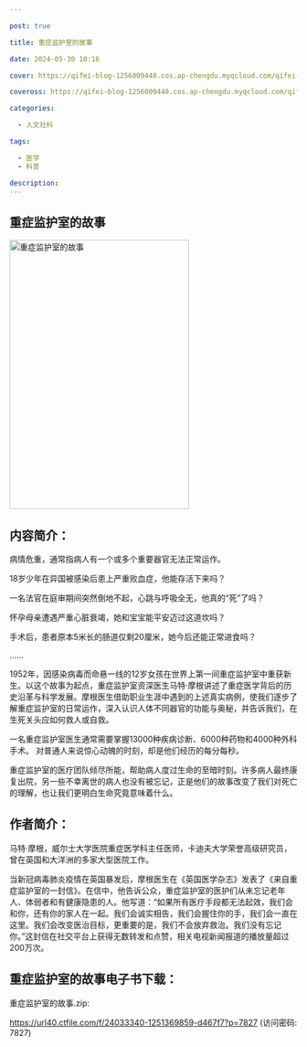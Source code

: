 ```yaml
---

post: true

title: 重症监护室的故事

date: 2024-05-30 10:16

cover: https://qifei-blog-1256009448.cos.ap-chengdu.myqcloud.com/qifei-blog/s33764566.jpg

coveross: https://qifei-blog-1256009448.cos.ap-chengdu.myqcloud.com/qifei-blog/s33764566.jpg

categories:

  - 人文社科

tags:

  - 医学
  - 科普

description:
---
```


## 重症监护室的故事

<img alt="重症监护室的故事" class="aligncenter loading" data-was-processed="true" decoding="async" fetchpriority="high" height="471" src="https://qifei-blog-1256009448.cos.ap-chengdu.myqcloud.com/qifei-blog/s33764566.jpg" style="cursor: zoom-in;" width="314"/>

## 内容简介：

病情危重，通常指病人有一个或多个重要器官无法正常运作。

18岁少年在异国被感染后患上严重败血症，他能存活下来吗？

一名法官在庭审期间突然倒地不起，心跳与呼吸全无，他真的“死”了吗？

怀孕母亲遭遇严重心脏衰竭，她和宝宝能平安迈过这道坎吗？

手术后，患者原本5米长的肠道仅剩20厘米，她今后还能正常进食吗？

……

1952年，因感染病毒而命悬一线的12岁女孩在世界上第一间重症监护室中重获新生。以这个故事为起点，重症监护室资深医生马特·摩根讲述了重症医学背后的历史沿革与科学发展。摩根医生借助职业生涯中遇到的上述真实病例，使我们逐步了解重症监护室的日常运作，深入认识人体不同器官的功能与奥秘，并告诉我们，在生死关头应如何救人或自救。

一名重症监护室医生通常需要掌握13000种疾病诊断、6000种药物和4000种外科手术。 对普通人来说惊心动魄的时刻，却是他们经历的每分每秒。

重症监护室的医疗团队倾尽所能，帮助病人度过生命的至暗时刻。许多病人最终康复出院，另一些不幸离世的病人也没有被忘记，正是他们的故事改变了我们对死亡的理解，也让我们更明白生命究竟意味着什么。

## 作者简介：

马特·摩根，威尔士大学医院重症医学科主任医师，卡迪夫大学荣誉高级研究员，曾在英国和大洋洲的多家大型医院工作。

当新冠病毒肺炎疫情在英国暴发后，摩根医生在《英国医学杂志》发表了《来自重症监护室的一封信》。在信中，他告诉公众，重症监护室的医护们从未忘记老年人、体弱者和有健康隐患的人。他写道：“如果所有医疗手段都无法起效，我们会和你，还有你的家人在一起。我们会诚实相告，我们会握住你的手，我们会一直在这里。我们会改变医治目标，更重要的是，我们不会放弃救治。我们没有忘记你。”这封信在社交平台上获得无数转发和点赞，相关电视新闻报道的播放量超过200万次。

## 重症监护室的故事电子书下载：

重症监护室的故事.zip: 

https://url40.ctfile.com/f/24033340-1251369859-d467f7?p=7827 (访问密码: 7827)
